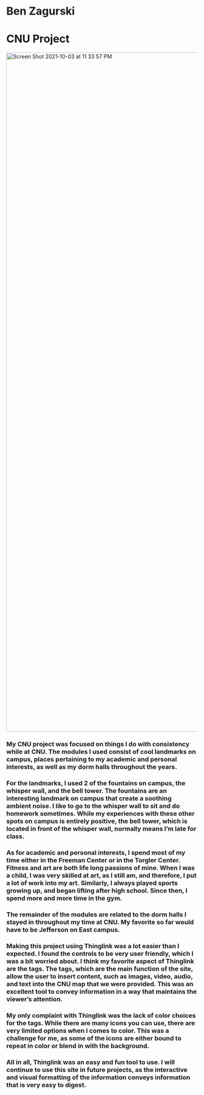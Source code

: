 # Ben Zagurski
# CNU Project

<img width="1789" alt="Screen Shot 2021-10-03 at 11 33 57 PM" src="https://user-images.githubusercontent.com/90153645/135789085-6873addb-6210-4b56-b85d-cdaee42a984a.png">

### My CNU project was focused on things I do with consistency while at CNU. The modules I used consist of cool landmarks on campus, places pertaining to my academic and personal interests, as well as my dorm halls throughout the years. 

### For the landmarks, I used 2 of the fountains on campus, the whisper wall, and the bell tower. The fountains are an interesting landmark on campus that create a soothing ambient noise. I like to go to the whisper wall to sit and do homework sometimes. While my experiences with these other spots on campus is entirely positive, the bell tower, which is located in front of the whisper wall, normally means I’m late for class. 

### As for academic and personal interests, I spend most of my time either in the Freeman Center or in the Torgler Center. Fitness and art are both life long passions of mine. When I was a child, I was very skilled at art, as I still am, and therefore, I put a lot of work into my art. Similarly, I always played sports growing up, and began lifting after high school. Since then, I spend more and more time in the gym. 

### The remainder of the modules are related to the dorm halls I stayed in throughout my time at CNU. My favorite so far would have to be Jefferson on East campus.

### Making this project using Thinglink was a lot easier than I expected. I found the controls to be very user friendly, which I was a bit worried about. I think my favorite aspect of Thinglink are the tags. The tags, which are the main function of the site, allow the user to insert content, such as images, video, audio, and text into the CNU map that we were provided. This was an excellent tool to convey information in a way that maintains the viewer’s attention.

### My only complaint with Thinglink was the lack of color choices for the tags. While there are many icons you can use, there are very limited options when I comes to color. This was a challenge for me, as some of the icons are either bound to repeat in color or blend in with the background.

### All in all, Thinglink was an easy and fun tool to use. I will continue to use this site in future projects, as the interactive and visual formatting of the information conveys information that is very easy to digest.
